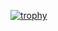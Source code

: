 [![trophy](https://github-profile-trophy.vercel.app/?username=ArtiWinterstorm)](https://github.com/ryo-ma/github-profile-trophy)
